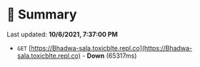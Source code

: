 # 📖 Summary
Last updated: **10/6/2021, 7:37:00 PM**

- `GET` [https://Bhadwa-sala.toxicblte.repl.co](https://Bhadwa-sala.toxicblte.repl.co) - **Down** (65317ms)
